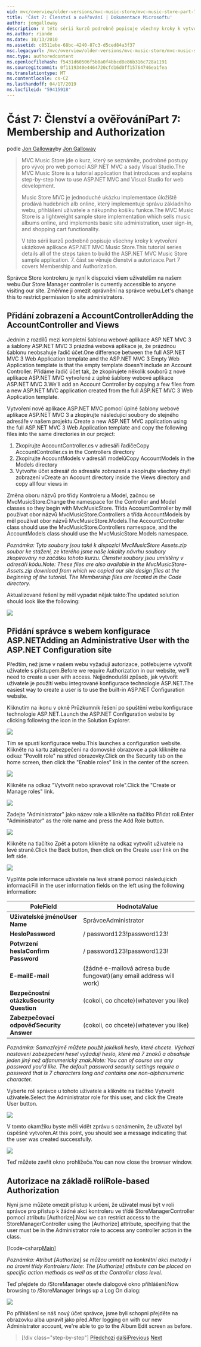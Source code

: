 ```yaml
---
uid: mvc/overview/older-versions/mvc-music-store/mvc-music-store-part-7
title: 'Část 7: Členství a ověřování | Dokumentace Microsoftu'
author: jongalloway
description: V této sérii kurzů podrobně popisuje všechny kroky k vytvoření ukázkové aplikace ASP.NET MVC Music Store. 7. část se věnuje členství a autorizace.
ms.author: riande
ms.date: 10/13/2010
ms.assetid: c8511ebe-68bc-4240-87c3-d5ced84a3f37
msc.legacyurl: /mvc/overview/older-versions/mvc-music-store/mvc-music-store-part-7
msc.type: authoredcontent
ms.openlocfilehash: f5431d60506f5b0a0f4bbcd8e86b316c728a1191
ms.sourcegitcommit: 0f1119340e4464720cfd16d0ff15764746ea1fea
ms.translationtype: MT
ms.contentlocale: cs-CZ
ms.lasthandoff: 04/17/2019
ms.locfileid: "59415918"
---
```

# <a name="part-7-membership-and-authorization"></a><span data-ttu-id="9756c-104">Část 7: Členství a ověřování</span><span class="sxs-lookup"><span data-stu-id="9756c-104">Part 7: Membership and Authorization</span></span>

<span data-ttu-id="9756c-105">podle [Jon Galloway](https://github.com/jongalloway)</span><span class="sxs-lookup"><span data-stu-id="9756c-105">by [Jon Galloway](https://github.com/jongalloway)</span></span>

> <span data-ttu-id="9756c-106">MVC Music Store jde o kurz, který se seznámíte, podrobné postupy pro vývoj pro web pomocí ASP.NET MVC a sady Visual Studio.</span><span class="sxs-lookup"><span data-stu-id="9756c-106">The MVC Music Store is a tutorial application that introduces and explains step-by-step how to use ASP.NET MVC and Visual Studio for web development.</span></span>  
>   
> <span data-ttu-id="9756c-107">Music Store MVC je jednoduché ukázku implementace úložiště prodává hudebních alb online, který implementuje správu základního webu, přihlášení uživatele a nákupního košíku funkce.</span><span class="sxs-lookup"><span data-stu-id="9756c-107">The MVC Music Store is a lightweight sample store implementation which sells music albums online, and implements basic site administration, user sign-in, and shopping cart functionality.</span></span>  
>   
> <span data-ttu-id="9756c-108">V této sérii kurzů podrobně popisuje všechny kroky k vytvoření ukázkové aplikace ASP.NET MVC Music Store.</span><span class="sxs-lookup"><span data-stu-id="9756c-108">This tutorial series details all of the steps taken to build the ASP.NET MVC Music Store sample application.</span></span> <span data-ttu-id="9756c-109">7. část se věnuje členství a autorizace.</span><span class="sxs-lookup"><span data-stu-id="9756c-109">Part 7 covers Membership and Authorization.</span></span>


<span data-ttu-id="9756c-110">Správce Store kontroleru je nyní k dispozici všem uživatelům na našem webu.</span><span class="sxs-lookup"><span data-stu-id="9756c-110">Our Store Manager controller is currently accessible to anyone visiting our site.</span></span> <span data-ttu-id="9756c-111">Změňme ji omezit oprávnění na správce webu.</span><span class="sxs-lookup"><span data-stu-id="9756c-111">Let's change this to restrict permission to site administrators.</span></span>

## <a name="adding-the-accountcontroller-and-views"></a><span data-ttu-id="9756c-112">Přidání zobrazení a AccountController</span><span class="sxs-lookup"><span data-stu-id="9756c-112">Adding the AccountController and Views</span></span>

<span data-ttu-id="9756c-113">Jedním z rozdílů mezi kompletní šablonu webové aplikace ASP.NET MVC 3 a šablony ASP.NET MVC 3 prázdná webová aplikace je, že prázdnou šablonu neobsahuje řadič účet.</span><span class="sxs-lookup"><span data-stu-id="9756c-113">One difference between the full ASP.NET MVC 3 Web Application template and the ASP.NET MVC 3 Empty Web Application template is that the empty template doesn't include an Account Controller.</span></span> <span data-ttu-id="9756c-114">Přidáme řadič účet tak, že zkopírujete několik souborů z nové aplikace ASP.NET MVC vytvořené z úplné šablony webové aplikace ASP.NET MVC 3.</span><span class="sxs-lookup"><span data-stu-id="9756c-114">We'll add an Account Controller by copying a few files from a new ASP.NET MVC application created from the full ASP.NET MVC 3 Web Application template.</span></span>

<span data-ttu-id="9756c-115">Vytvoření nové aplikace ASP.NET MVC pomocí úplné šablony webové aplikace ASP.NET MVC 3 a zkopírujte následující soubory do stejného adresáře v našem projektu:</span><span class="sxs-lookup"><span data-stu-id="9756c-115">Create a new ASP.NET MVC application using the full ASP.NET MVC 3 Web Application template and copy the following files into the same directories in our project:</span></span>

1. <span data-ttu-id="9756c-116">Zkopírujte AccountController.cs v adresáři řadiče</span><span class="sxs-lookup"><span data-stu-id="9756c-116">Copy AccountController.cs in the Controllers directory</span></span>
2. <span data-ttu-id="9756c-117">Zkopírujte AccountModels v adresáři modelů</span><span class="sxs-lookup"><span data-stu-id="9756c-117">Copy AccountModels in the Models directory</span></span>
3. <span data-ttu-id="9756c-118">Vytvořte účet adresář do adresáře zobrazení a zkopírujte všechny čtyři zobrazení v</span><span class="sxs-lookup"><span data-stu-id="9756c-118">Create an Account directory inside the Views directory and copy all four views in</span></span>

<span data-ttu-id="9756c-119">Změna oboru názvů pro třídy Kontroleru a Model, začnou se MvcMusicStore.</span><span class="sxs-lookup"><span data-stu-id="9756c-119">Change the namespace for the Controller and Model classes so they begin with MvcMusicStore.</span></span> <span data-ttu-id="9756c-120">Třída AccountController by měl používat obor názvů MvcMusicStore.Controllers a třída AccountModels by měl používat obor názvů MvcMusicStore.Models.</span><span class="sxs-lookup"><span data-stu-id="9756c-120">The AccountController class should use the MvcMusicStore.Controllers namespace, and the AccountModels class should use the MvcMusicStore.Models namespace.</span></span>

<span data-ttu-id="9756c-121">*Poznámka: Tyto soubory jsou také k dispozici MvcMusicStore Assets.zip soubor ke stažení, ze kterého jsme naše lokality návrhu soubory zkopírovány na začátku tohoto kurzu. Členství soubory jsou umístěny v adresáři kódu.*</span><span class="sxs-lookup"><span data-stu-id="9756c-121">*Note: These files are also available in the MvcMusicStore-Assets.zip download from which we copied our site design files at the beginning of the tutorial. The Membership files are located in the Code directory.*</span></span>

<span data-ttu-id="9756c-122">Aktualizované řešení by měl vypadat nějak takto:</span><span class="sxs-lookup"><span data-stu-id="9756c-122">The updated solution should look like the following:</span></span>

![](mvc-music-store-part-7/_static/image1.png)

## <a name="adding-an-administrative-user-with-the-aspnet-configuration-site"></a><span data-ttu-id="9756c-123">Přidání správce s webem konfigurace ASP.NET</span><span class="sxs-lookup"><span data-stu-id="9756c-123">Adding an Administrative User with the ASP.NET Configuration site</span></span>

<span data-ttu-id="9756c-124">Předtím, než jsme v našem webu vyžadují autorizace, potřebujeme vytvořit uživatele s přístupem.</span><span class="sxs-lookup"><span data-stu-id="9756c-124">Before we require Authorization in our website, we'll need to create a user with access.</span></span> <span data-ttu-id="9756c-125">Nejjednodušší způsob, jak vytvořit uživatele je použití webu integrované konfigurace technologie ASP.NET.</span><span class="sxs-lookup"><span data-stu-id="9756c-125">The easiest way to create a user is to use the built-in ASP.NET Configuration website.</span></span>

<span data-ttu-id="9756c-126">Kliknutím na ikonu v okně Průzkumník řešení po spuštění webu konfigurace technologie ASP.NET.</span><span class="sxs-lookup"><span data-stu-id="9756c-126">Launch the ASP.NET Configuration website by clicking following the icon in the Solution Explorer.</span></span>

![](mvc-music-store-part-7/_static/image2.png)

<span data-ttu-id="9756c-127">Tím se spustí konfigurace webu.</span><span class="sxs-lookup"><span data-stu-id="9756c-127">This launches a configuration website.</span></span> <span data-ttu-id="9756c-128">Klikněte na kartu zabezpečení na domovské obrazovce a pak klikněte na odkaz "Povolit role" na střed obrazovky.</span><span class="sxs-lookup"><span data-stu-id="9756c-128">Click on the Security tab on the home screen, then click the "Enable roles" link in the center of the screen.</span></span>

![](mvc-music-store-part-7/_static/image3.png)

<span data-ttu-id="9756c-129">Klikněte na odkaz "Vytvořit nebo spravovat role".</span><span class="sxs-lookup"><span data-stu-id="9756c-129">Click the "Create or Manage roles" link.</span></span>

![](mvc-music-store-part-7/_static/image4.png)

<span data-ttu-id="9756c-130">Zadejte "Administrator" jako název role a klikněte na tlačítko Přidat roli.</span><span class="sxs-lookup"><span data-stu-id="9756c-130">Enter "Administrator" as the role name and press the Add Role button.</span></span>

![](mvc-music-store-part-7/_static/image5.png)

<span data-ttu-id="9756c-131">Klikněte na tlačítko Zpět a potom klikněte na odkaz vytvořit uživatele na levé straně.</span><span class="sxs-lookup"><span data-stu-id="9756c-131">Click the Back button, then click on the Create user link on the left side.</span></span>

![](mvc-music-store-part-7/_static/image6.png)

<span data-ttu-id="9756c-132">Vyplňte pole informace uživatele na levé straně pomocí následujících informací:</span><span class="sxs-lookup"><span data-stu-id="9756c-132">Fill in the user information fields on the left using the following information:</span></span>

| <span data-ttu-id="9756c-133">**Pole**</span><span class="sxs-lookup"><span data-stu-id="9756c-133">**Field**</span></span> | <span data-ttu-id="9756c-134">**Hodnota**</span><span class="sxs-lookup"><span data-stu-id="9756c-134">**Value**</span></span> |
| --- | --- |
| <span data-ttu-id="9756c-135">**Uživatelské jméno**</span><span class="sxs-lookup"><span data-stu-id="9756c-135">**User Name**</span></span> | <span data-ttu-id="9756c-136">Správce</span><span class="sxs-lookup"><span data-stu-id="9756c-136">Administrator</span></span> |
| <span data-ttu-id="9756c-137">**Heslo**</span><span class="sxs-lookup"><span data-stu-id="9756c-137">**Password**</span></span> | <span data-ttu-id="9756c-138">/ password123!</span><span class="sxs-lookup"><span data-stu-id="9756c-138">password123!</span></span> |
| <span data-ttu-id="9756c-139">**Potvrzení hesla**</span><span class="sxs-lookup"><span data-stu-id="9756c-139">**Confirm Password**</span></span> | <span data-ttu-id="9756c-140">/ password123!</span><span class="sxs-lookup"><span data-stu-id="9756c-140">password123!</span></span> |
| <span data-ttu-id="9756c-141">**E-mail**</span><span class="sxs-lookup"><span data-stu-id="9756c-141">**E-mail**</span></span> | <span data-ttu-id="9756c-142">(žádné e-mailová adresa bude fungovat)</span><span class="sxs-lookup"><span data-stu-id="9756c-142">(any email address will work)</span></span> |
| <span data-ttu-id="9756c-143">**Bezpečnostní otázku**</span><span class="sxs-lookup"><span data-stu-id="9756c-143">**Security Question**</span></span> | <span data-ttu-id="9756c-144">(cokoli, co chcete)</span><span class="sxs-lookup"><span data-stu-id="9756c-144">(whatever you like)</span></span> |
| <span data-ttu-id="9756c-145">**Zabezpečovací odpověď**</span><span class="sxs-lookup"><span data-stu-id="9756c-145">**Security Answer**</span></span> | <span data-ttu-id="9756c-146">(cokoli, co chcete)</span><span class="sxs-lookup"><span data-stu-id="9756c-146">(whatever you like)</span></span> |

<span data-ttu-id="9756c-147">*Poznámka: Samozřejmě můžete použít jakékoli heslo, které chcete. Výchozí nastavení zabezpečení hesel vyžadují heslo, které má 7 znaků a obsahuje jeden jiný než alfanumerický znak.*</span><span class="sxs-lookup"><span data-stu-id="9756c-147">*Note: You can of course use any password you'd like. The default password security settings require a password that is 7 characters long and contains one non-alphanumeric character.*</span></span>

<span data-ttu-id="9756c-148">Vyberte roli správce u tohoto uživatele a klikněte na tlačítko Vytvořit uživatele.</span><span class="sxs-lookup"><span data-stu-id="9756c-148">Select the Administrator role for this user, and click the Create User button.</span></span>

![](mvc-music-store-part-7/_static/image7.png)

<span data-ttu-id="9756c-149">V tomto okamžiku byste měli vidět zprávu s oznámením, že uživatel byl úspěšně vytvořen.</span><span class="sxs-lookup"><span data-stu-id="9756c-149">At this point, you should see a message indicating that the user was created successfully.</span></span>

![](mvc-music-store-part-7/_static/image8.png)

<span data-ttu-id="9756c-150">Teď můžete zavřít okno prohlížeče.</span><span class="sxs-lookup"><span data-stu-id="9756c-150">You can now close the browser window.</span></span>

## <a name="role-based-authorization"></a><span data-ttu-id="9756c-151">Autorizace na základě rolí</span><span class="sxs-lookup"><span data-stu-id="9756c-151">Role-based Authorization</span></span>

<span data-ttu-id="9756c-152">Nyní jsme můžete omezit přístup k určení, že uživatel musí být v roli správce pro přístup k žádné akci kontroleru ve třídě StoreManagerController pomocí atributu [Authorize].</span><span class="sxs-lookup"><span data-stu-id="9756c-152">Now we can restrict access to the StoreManagerController using the [Authorize] attribute, specifying that the user must be in the Administrator role to access any controller action in the class.</span></span>

[!code-csharp[Main](mvc-music-store-part-7/samples/sample1.cs)]

<span data-ttu-id="9756c-153">*Poznámka: Atribut [Authorize] se můžou umístit na konkrétní akci metody i na úrovni třídy Kontroleru.*</span><span class="sxs-lookup"><span data-stu-id="9756c-153">*Note: The [Authorize] attribute can be placed on specific action methods as well as at the Controller class level.*</span></span>

<span data-ttu-id="9756c-154">Teď přejdete do /StoreManager otevře dialogové okno přihlášení:</span><span class="sxs-lookup"><span data-stu-id="9756c-154">Now browsing to /StoreManager brings up a Log On dialog:</span></span>

![](mvc-music-store-part-7/_static/image9.png)

<span data-ttu-id="9756c-155">Po přihlášení se náš nový účet správce, jsme byli schopni přejděte na obrazovku alba upravit jako před.</span><span class="sxs-lookup"><span data-stu-id="9756c-155">After logging on with our new Administrator account, we're able to go to the Album Edit screen as before.</span></span>

> [!div class="step-by-step"]
> <span data-ttu-id="9756c-156">[Předchozí](mvc-music-store-part-6.md)
> [další](mvc-music-store-part-8.md)</span><span class="sxs-lookup"><span data-stu-id="9756c-156">[Previous](mvc-music-store-part-6.md)
[Next](mvc-music-store-part-8.md)</span></span>
